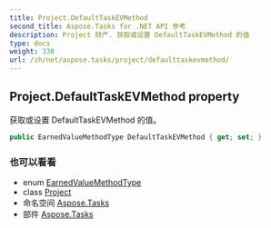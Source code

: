 ```yaml
---
title: Project.DefaultTaskEVMethod
second_title: Aspose.Tasks for .NET API 参考
description: Project 财产. 获取或设置 DefaultTaskEVMethod 的值
type: docs
weight: 330
url: /zh/net/aspose.tasks/project/defaulttaskevmethod/
---
```

## Project.DefaultTaskEVMethod property

获取或设置 DefaultTaskEVMethod 的值。

```csharp
public EarnedValueMethodType DefaultTaskEVMethod { get; set; }
```

### 也可以看看

* enum [EarnedValueMethodType](../../earnedvaluemethodtype/)
* class [Project](../)
* 命名空间 [Aspose.Tasks](../../project/)
* 部件 [Aspose.Tasks](../../../)


